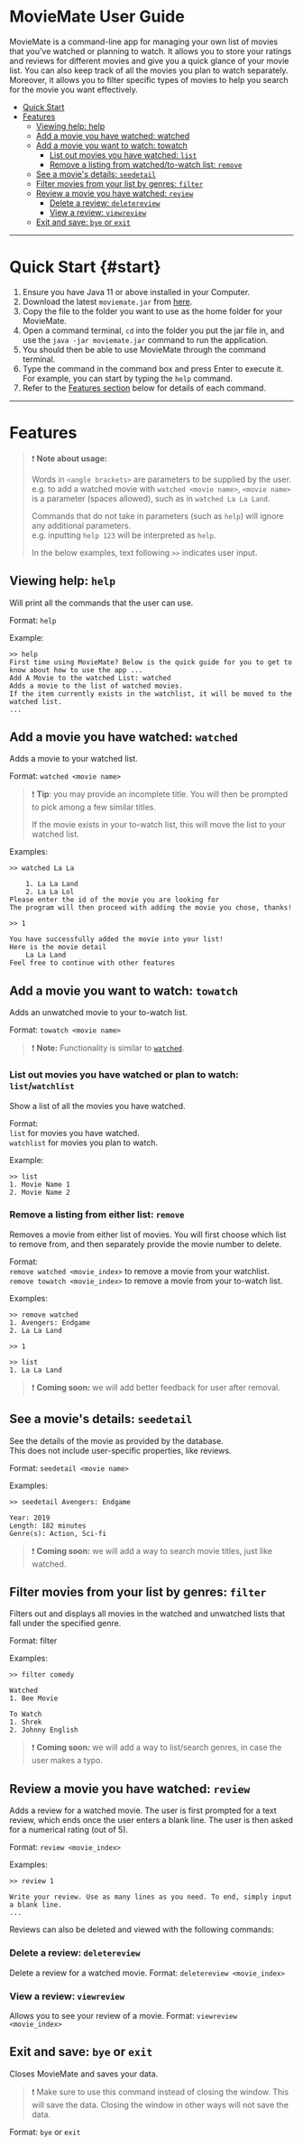 # MovieMate User Guide
MovieMate is a command-line app for managing your own list of movies that you’ve watched or planning to watch.
It allows you to store your ratings and reviews for different movies and give you a quick glance of your movie list.
You can also keep track of all the movies you plan to watch separately.
Moreover, it allows you to filter specific types of movies to help you search for the movie you want effectively.

- [Quick Start](#quick-start)
- [Features](#features)
  - [Viewing help: help](#viewing-help--help)
  - [Add a movie you have watched: watched](#add-a-movie-you-have-watched--watched)
  - [Add a movie you want to watch: towatch](#add-a-movie-you-want-to-watch--towatch)
    - [List out movies you have watched: `list`](#list-out-movies-you-have-watched-or-plan-to-watch--list--watchlist)
    - [Remove a listing from watched/to-watch list: `remove`](#remove-a-listing-from-either-list--remove)
  - [See a movie's details: `seedetail`](#see-a-movies-details--seedetail)
  - [Filter movies from your list by genres: `filter`](#filter-movies-from-your-list-by-genres--filter)
  - [Review a movie you have watched: `review`](#review-a-movie-you-have-watched--review)
    - [Delete a review: `deletereview`](#delete-a-review--deletereview)
    - [View a review: `viewreview`](#view-a-review--viewreview)
  - [Exit and save: `bye` or `exit`](#exit-and-save--bye-or-exit)
  

<hr>

# Quick Start {#start}

1. Ensure you have Java 11 or above installed in your Computer. 
2. Download the latest `moviemate.jar` from [here](https://github.com/AY2223S2-CS2113-W12-4/tp/releases).
3. Copy the file to the folder you want to use as the home folder for your MovieMate.
4. Open a command terminal, `cd` into the folder you put the jar file in,
and use the `java -jar moviemate.jar` command to run the application. 
5. You should then be able to use MovieMate through the command terminal.
6. Type the command in the command box and press Enter to execute it.
For example, you can start by typing the `help` command.
7. Refer to the [Features section](#features) below for details of each command.

<hr>

# Features
> ❗ **Note about usage:**
> 
> Words in `<angle brackets>` are parameters to be supplied by the user.\
> e.g. to add a watched movie with `watched <movie name>`,
> `<movie name>` is a parameter (spaces allowed), such as in `watched La La Land`.
> 
> Commands that do not take in parameters (such as `help`) will ignore any additional parameters.\
> e.g. inputting `help 123` will be interpreted as `help`.
> 
> In the below examples, text following `>>` indicates user input.

## Viewing help: `help`
Will print all the commands that the user can use.

Format: `help`

Example:
```
>> help
First time using MovieMate? Below is the quick guide for you to get to know about how to use the app ...
Add A Movie to the watched List: watched
Adds a movie to the list of watched movies.
If the item currently exists in the watchlist, it will be moved to the watched list.
...
```

## Add a movie you have watched: `watched`
Adds a movie to your watched list.

Format: `watched <movie name>`

> ❗ **Tip**: you may provide an incomplete title.
> You will then be prompted to pick among a few similar titles.
> 
> If the movie exists in your to-watch list, this will move the list to your watched list.

Examples:
```
>> watched La La

    1. La La Land
    2. La La Lol
Please enter the id of the movie you are looking for
The program will then proceed with adding the movie you chose, thanks!

>> 1

You have successfully added the movie into your list!
Here is the movie detail
    La La Land
Feel free to continue with other features
```

## Add a movie you want to watch: `towatch`
Adds an unwatched movie to your to-watch list.

Format: `towatch <movie name>`
> ❗ **Note:** Functionality is similar to [`watched`](#add-a-movie-youve-watched--watched).

### List out movies you have watched or plan to watch: `list`/`watchlist`
Show a list of all the movies you have watched.

Format:\
`list` for movies you have watched.\
`watchlist` for movies you plan to watch.

Example:
```
>> list
1. Movie Name 1
2. Movie Name 2
```

### Remove a listing from either list: `remove`
Removes a movie from either list of movies.
You will first choose which list to remove from, and then separately provide the movie number to delete.

Format:\
`remove watched <movie_index>` to remove a movie from your watchlist.\
`remove towatch <movie_index>` to remove a movie from your to-watch list.

Examples:
```
>> remove watched
1. Avengers: Endgame
2. La La Land

>> 1

>> list
1. La La Land
```
> ❗ **Coming soon:** we will add better feedback for user after removal.

## See a movie's details: `seedetail`
See the details of the movie as provided by the database.\
This does not include user-specific properties, like reviews.

Format: `seedetail <movie name>`

Examples:
```
>> seedetail Avengers: Endgame

Year: 2019
Length: 182 minutes
Genre(s): Action, Sci-fi
```
> ❗ **Coming soon:** we will add a way to search movie titles, just like watched.

## Filter movies from your list by genres: `filter`
Filters out and displays all movies in the watched and unwatched lists that fall under the specified genre.

Format: filter <genre>

Examples:
```
>> filter comedy

Watched
1. Bee Movie

To Watch
1. Shrek
2. Johnny English
```

> ❗ **Coming soon:** we will add a way to list/search genres, in case the user makes a typo.

## Review a movie you have watched: `review`
Adds a review for a watched movie. The user is first prompted for a text review, which ends once the user
enters a blank line. The user is then asked for a numerical rating (out of 5).

Format: `review <movie_index>`

Examples:
```
>> review 1

Write your review. Use as many lines as you need. To end, simply input a blank line.
...
```

Reviews can also be deleted and viewed with the following commands:

### Delete a review: `deletereview`
Delete a review for a watched movie.
Format: `deletereview <movie_index>`

### View a review: `viewreview`
Allows you to see your review of a movie.
Format: `viewreview <movie_index>`

## Exit and save: `bye` or `exit`
Closes MovieMate and saves your data.
> ❗ Make sure to use this command instead of closing the window.
> This will save the data. Closing the window in other ways will not save the data.
 
Format: `bye` or `exit`


